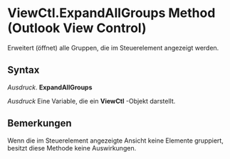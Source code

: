 
# ViewCtl.ExpandAllGroups Method (Outlook View Control)

Erweitert (öffnet) alle Gruppen, die im Steuerelement angezeigt werden.


## Syntax

 _Ausdruck_. **ExpandAllGroups**

 _Ausdruck_ Eine Variable, die ein **ViewCtl** -Objekt darstellt.


## Bemerkungen

Wenn die im Steuerelement angezeigte Ansicht keine Elemente gruppiert, besitzt diese Methode keine Auswirkungen.

